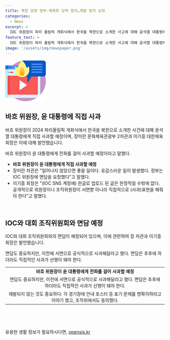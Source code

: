 ```yaml
---
title: 북한 호명 정부·체육회 강력 항의…재발 방지 요청
categories:
  - News
excerpt: >
  IOC 위원장이 파리 올림픽 개회식에서 한국을 북한으로 소개한 사고에 대해 윤석열 대통령에게 직접 사과할 예정이며, 이에 대해 문화체육관광부 2차관과 대한체육회장은 심각한 문제라며 빠르게 대응할 것임을 밝혔다. IOC도 한국 선수단 소개 시 발생한 실수에 대해 깊이 사과하며 재발 방지 대책을 요청하고 있다. 바흐 위원장은 사과 전화와 면담을 예정하고, 공식적인 사과를 통해 사태를 해소하겠다는 의지를 보였다.
feature_text: >
  IOC 위원장이 파리 올림픽 개회식에서 한국을 북한으로 소개한 사고에 대해 윤석열 대통령에게 직접 사과할 예정이며, 이에 대해 문화체육관광부 2차관과 대한체육회장은 심각한 문제라며 빠르게 대응할 것임을 밝혔다. IOC도 한국 선수단 소개 시 발생한 실수에 대해 깊이 사과하며 재발 방지 대책을 요청하고 있다. 바흐 위원장은 사과 전화와 면담을 예정하고, 공식적인 사과를 통해 사태를 해소하겠다는 의지를 보였다.
image: '/assets/img/newspaper.png'
---
```


<p><img src="/assets/img/news.png" alt="rentncar 속보" /></p>

<h2 data-ke-size="size26">바흐 위원장, 윤 대통령에 직접 사과</h2>

<p>바흐 위원장이 2024 파리올림픽 개회식에서 한국을 북한으로 소개한 사건에 대해 윤석열 대통령에게 직접 사과할 예정이며, 장미란 문화체육관광부 2차관과 이기흥 대한체육회장은 이에 대해 발언했습니다.</p>

<p data-ke-size="size16">바흐 위원장이 윤 대통령에게 전화를 걸어 사과할 예정이라고 말했다.</p>

<ul>
<li><b>바흐 위원장이 윤 대통령에게 직접 사과할 예정</b></li>
<li>장미란 차관은 "일어나지 않았으면 좋을 일이다. 유감스러운 일이 발생했다. 정부는 IOC 위원장에 면담을 요청했다"고 말했다.</li>
<li>이기흥 회장은 "(IOC SNS 계정에) 한글로 업로드 된 글은 한정적일 수밖에 없다. 공개적으로 위원장이나 조직위원장이 서면뿐 아니라 직접적으로 (사과)표현을 해줘야 한다"고 말했다.</li>
</ul>

<p data-ke-size="size16">&nbsp;</p>

<h2 data-ke-size="size26">IOC와 대회 조직위원회와 면담 예정</h2>

<p>IOC와 대회 조직위원회와의 면담이 예정되어 있으며, 이에 관련하여 장 차관과 이기흥 회장은 발언했습니다.</p>

<p data-ke-size="size16">면담도 중요하지만, 이전에 서면으로 공식적으로 사과해달라고 했다. 면담은 추후에 하더라도 직접적인 사과가 선행이 돼야 한다.</p>

<table>
<tbody>
<tr>
<td style="text-align: center; height: 17px;"><b>바흐 위원장이 윤 대통령에게 전화를 걸어 사과할 예정</b></td>
</tr>
<tr>
<td style="text-align: center; height: 17px;">면담도 중요하지만, 이전에 서면으로 공식적으로 사과해달라고 했다. 면담은 추후에 하더라도 직접적인 사과가 선행이 돼야 한다.</td>
</tr>
<tr>
<td style="text-align: center; height: 17px;">재발되지 않는 것도 중요하다. 각 경기장에 안내 포스터 등 표기 문제를 명확히하라고 이야기 했고, 조직위에서도 동의했다.</td>
</tr>
</tbody>
</table>

<p data-ke-size="size16">&nbsp;</p>

<p data-ke-size="size16">&nbsp;</p>
유용한 생활 정보가 필요하시다면, <a href="https://opensis.kr" rel="dofollow">opensis.kr</a>


